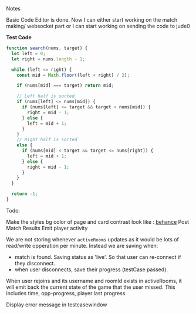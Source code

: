 Notes

Basic Code Editor is done. 
Now I can either start working on the match making/ websocket part or I can start working on sending the code to jude0

**Test Code**
```javascript
function search(nums, target) {
  let left = 0;
  let right = nums.length - 1;

  while (left <= right) {
    const mid = Math.floor((left + right) / 2);

    if (nums[mid] === target) return mid;

    // Left half is sorted
    if (nums[left] <= nums[mid]) {
      if (nums[left] <= target && target < nums[mid]) {
        right = mid - 1;
      } else {
        left = mid + 1;
      }
    } 
    // Right half is sorted
    else {
      if (nums[mid] < target && target <= nums[right]) {
        left = mid + 1;
      } else {
        right = mid - 1;
      }
    }
  }

  return -1;
}
```
Todo:

Make the styles bg color of page and card contrast look like : [behance](https://www.behance.net/gallery/179685261/Code-Battle-UIUX)
Post Match Results
Emit player activity

We are not storing whenever `activeRooms` updates as it would be lots of read/write opperation per minute. Instead we are saving when:
- match is found. Saving status as 'live'. So that user can re-connect if they disconnect.
- when user disconnects, save their progress (testCase passed).

When user rejoins and its username and roomId exists in activeRooms, it will emit back the current state of the game that the user missed. This includes time, opp-progress, player last progress. 

Display error message in testcasewindow